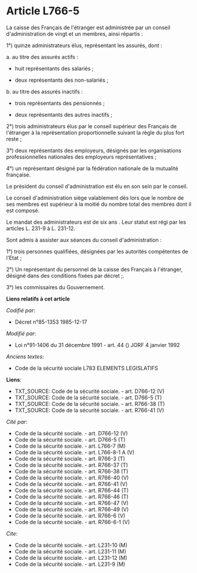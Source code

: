 # Article L766-5

La caisse des Français de l'étranger est administrée par un conseil d'administration de vingt et un membres, ainsi
répartis : 

1°) quinze administrateurs élus, représentant les assurés, dont : 

a. au titre des assurés actifs :

- huit représentants des salariés ;

- deux représentants des non-salariés ; 

b. au titre des assurés inactifs :

- trois représentants des pensionnés ;

- deux représentants des autres inactifs ; 

2°) trois administrateurs élus par le conseil supérieur des Français de l'étranger à la représentation proportionnelle
suivant la règle du plus fort reste ; 

3°) deux représentants des employeurs, désignés par les organisations professionnelles nationales des employeurs
représentatives ; 

4°) un représentant désigné par la fédération nationale de la mutualité française. 

Le président du conseil d'administration est élu en son sein par le conseil. 

Le conseil d'administration siège valablement dès lors que le nombre de ses membres est supérieur à la moitié du nombre total
des membres dont il est composé. 

Le mandat des administrateurs est de six ans   . Leur statut est régi par les articles L. 231-9 à L. 231-12. 

Sont admis à assister aux séances du conseil d'administration : 

1°) trois personnes qualifiées, désignées par les autorités compétentes de l'Etat ; 

2°) Un représentant du personnel de la caisse des Français à l'étranger, désigné dans des conditions fixées par décret ;. 

3°) les commissaires du Gouvernement.

**Liens relatifs à cet article**

_Codifié par_:

  - Décret n°85-1353 1985-12-17

_Modifié par_:

  - Loi n°91-1406 du 31 décembre 1991 - art. 44 () JORF 4 janvier 1992

_Anciens textes_:

  - Code de la sécurité sociale L783 ELEMENTS LEGISLATIFS

**Liens**:

  - TXT_SOURCE: Code de la sécurité sociale. - art. D766-12 (V)
  - TXT_SOURCE: Code de la sécurité sociale. - art. D766-5 (T)
  - TXT_SOURCE: Code de la sécurité sociale. - art. R766-38 (T)
  - TXT_SOURCE: Code de la sécurité sociale. - art. R766-41 (V)

_Cité par_:

  - Code de la sécurité sociale. - art. D766-12 (V)
  - Code de la sécurité sociale. - art. D766-5 (T)
  - Code de la sécurité sociale. - art. L766-7 (M)
  - Code de la sécurité sociale. - art. L766-8-1 A (V)
  - Code de la sécurité sociale. - art. R766-3 (T)
  - Code de la sécurité sociale. - art. R766-37 (T)
  - Code de la sécurité sociale. - art. R766-38 (T)
  - Code de la sécurité sociale. - art. R766-40 (V)
  - Code de la sécurité sociale. - art. R766-41 (V)
  - Code de la sécurité sociale. - art. R766-44 (T)
  - Code de la sécurité sociale. - art. R766-46 (T)
  - Code de la sécurité sociale. - art. R766-47 (V)
  - Code de la sécurité sociale. - art. R766-49 (V)
  - Code de la sécurité sociale. - art. R766-6 (V)
  - Code de la sécurité sociale. - art. R766-6-1 (V)

_Cite_:

  - Code de la sécurité sociale. - art. L231-10 (M)
  - Code de la sécurité sociale. - art. L231-11 (M)
  - Code de la sécurité sociale. - art. L231-12 (M)
  - Code de la sécurité sociale. - art. L231-9 (M)
